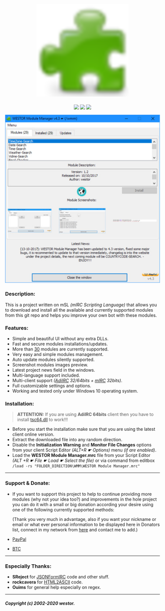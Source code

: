 <h1 align="center">
	<img
		width="300"
		alt="WESTOR Module Manager"
		src="https://raw.githubusercontent.com/westor7/wmm/master/images/wmm_180x180.png">
</h1>

<p align="center">
	<a href="https://paypal.me/westor"><img
		src="https://img.shields.io/badge/Donate-PayPal-blue.svg"></a>
	<a href="https://raw.githubusercontent.com/westor7/wmm/master/images/btc_address.png"><img
		src="https://img.shields.io/badge/Donate-BTC-orange.svg"></a>
	<a href="https://j.mp/westor_chat"><img
		src="https://img.shields.io/badge/Contact-IRC-brightgreen.svg"></a>
</p>

<p align="center">
	<img src="https://raw.githubusercontent.com/westor7/wmm/master/images/wmm_2.jpg" width="550">
</p>

### Description:

This is a project written on mSL *(mIRC Scripting Language)* that allows you to download and install all the available and currently supported modules from this git repo and helps you improve your own bot with these modules.

### Features:

- Simple and beautiful UI without any extra DLLs.
- Fast and secure modules installations/updates.
- More than [30](https://github.com/westor7/wmm/tree/master/modules#available-modules) modules are currently supported.
- Very easy and simple modules management.
- Auto update modules silently supported.
- Screenshot modules images preview.
- Latest project news field in the windows.
- Multi-language support included.
- Multi-client support *([AdiIRC](https://adiirc.com) 32/64bits + [mIRC](https://mirc.com) 32bits)*.
- Full customizable settings and options.
- Working and tested only under Windows 10 operating system.

### Installation:

> **ATTENTION:** If you are using **AdiIRC 64bits** client then you have to install [tsc64.dll](https://tablacus.github.io/scriptcontrol_en.html) to work!!!

- Before you start the installation make sure that you are using the latest client online version.
- Extract the downloaded file into any random direction.
- Disable the **Initialization Warning** and **Monitor File Changes** options from your client Script Editor *(ALT+R ☛ Options)* menu *(if are enabled)*.
- Load the **WESTOR Module Manager.mrc** file from your Script Editor *(ALT +R ☛ File ☛ Load ☛ Select the file)* or via command from editbox ``/load -rs "FOLDER_DIRECTION\WMM\WESTOR Module Manager.mrc"``

------------

### Support & Donate:

- If you want to support this project to help to continue providing more modules (why not your idea too?)
  and improvements in the hole project you can do it with a small or big donation according your desire
  using one of the following currently supported methods:
  
  (Thank you very much in advantage, also if you want your nickname or email or what ever personal information to be displayed here in Donators list, connect in my network from [here](https://j.mp/westor_chat) and contact me to add.)

- [PayPal](https://paypal.me/westor)
- [BTC](https://raw.githubusercontent.com/westor7/wmm/master/images/btc_address.png)

------------

### Especially Thanks:

- **SReject** for [JSONFormIRC](https://github.com/SReject/JSON-For-Mirc) code and other stuff.
- **rockcavera** for [HTML2ASCII](http://hawkee.com/snippet/17963/) code.
- **Ouims** for general help especially on regex.

------------

##### Copyright (c) 2002-2020 westor.